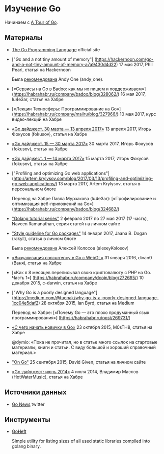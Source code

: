 Изучение Go
===========

Начинаем с [A Tour of Go](https://tour.golang.org).


Материалы
---------

* [The Go Programming Language](https://golang.org/)
  official site

* ["Go and a not tiny amount of memory"]
  (https://hackernoon.com/go-and-a-not-tiny-amount-of-memory-a7a9430d4d22)
  17 мая 2017, Phil Pearl, статья на Hackernoon

    Была [рекомендована](https://twitter.com/andy_one/status/869497367980113921)
    Andy One (andy_one).

* [«Сервисы на Go в Badoo: как мы их пишем и поддерживаем»]
  (https://habrahabr.ru/company/badoo/blog/328062/)
  16 мая 2017, lu4e3ar, статья на Хабре

* [«Лекции Техносферы: Программирование на Go»]
  (https://habrahabr.ru/company/mailru/blog/327966/)
  10 мая 2017, курс видео-лекций на Хабре

* [«Go дайджест. 30 марта — 13 апреля 2017»](https://habrahabr.ru/post/326376/)
  13 апреля 2017, Игорь Фокусов (fokusov), статья на Хабре

* [«Go дайджест. 15 — 30 марта 2017»](https://habrahabr.ru/post/325222/)
  30 марта 2017, Игорь Фокусов (fokusov), статья на Хабре

* [«Go дайджест. 1 — 14 марта 2017»](https://habrahabr.ru/post/323942/)
  15 марта 2017, Игорь Фокусов (fokusov), статья на Хабре

* ["Profiling and optimizing Go web applications"]
  (http://artem.krylysov.com/blog/2017/03/13/profiling-and-optimizing-go-web-applications/)
  13 марта 2017, Artem Krylysov, статья в персональном блоге

    Перевод на Хабре Павла Мурзакова (lu4e3ar):
    [«Профилирование и оптимизация веб-приложений на Go»]
    (https://habrahabr.ru/company/badoo/blog/324682/)

* ["Golang tutorial series"](https://golangbot.com/learn-golang-series/)
  2 февраля 2017 по 27 мая 2017 (17 часть), Naveen Ramanathan,
  серия статей на личном сайте

* ["Style guideline for Go packages"](https://rakyll.org/style-packages/)
  14 января 2017, Jaana B. Dogan (rakyll), статья в личном блоге

    Была
    [рекомендована](https://twitter.com/alexeykolosov/status/827220373179613188)
    Алексей Колосов (alexeyKolosov)

* [«Визуализация concurrency в Go с WebGL»](https://habrahabr.ru/post/276255/)
  31 января 2016, divan0 (Ваня), статья на Хабре

* [«Как я 8 месяцев переписывал свою криптовалюту с PHP на Go. Часть 1»]
  (https://habrahabr.ru/company/dcoin/blog/272695/)
  10 декабря 2015, c-darwin, статья на Хабре

* ["Why Go is a poorly designed language"]
  (https://medium.com/@tucnak/why-go-is-a-poorly-designed-language-1cc04e5daf2)
  28 октября 2015, Ian Byrd, статья на Medium

    Перевод на Хабре:
    [«Почему Go — это плохо продуманный язык программирования»]
    (https://habrahabr.ru/post/269731/)

* [«С чего начать новичку в Go»](https://habrahabr.ru/post/269355/)
  23 октября 2015, M0sTH8, статья на Хабре

    @dymio: «Пока не прочитал, но в статье много ссылок на стартовые материалы,
    книги и статьи. С виду большой и хороший справочный материал.»

* ["On Go"](http://cowlark.com/2009-11-15-go/)
  25 сентября 2015, David Given, статья на личном сайте

* [«Go-дайджест: июнь 2014»](https://habrahabr.ru/post/228627/)
  4 июля 2014, Владимир Маслов (HotWaterMusic), статья на Хабре


Источники данных
----------------

* [Go News](https://twitter.com/golang_news) twitter


Инструменты
-----------

* [GoHeft](https://github.com/essentialkaos/goheft)

    Simple utility for listing sizes of all used static libraries compiled into golang binary.
